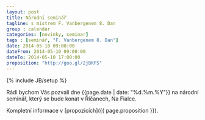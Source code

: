 ```yaml
---
layout: post
title: Národní seminář
tagline: s mistrem F. Vanbergenem 8. Dan
group : calendar
categories: [novinky, seminar]
tags : [seminář, "F. Vanbergenem 8. Dan"]
date: 2014-05-10 09:00:00
dateFrom: 2014-05-10 09:00:00
dateTo: 2014-05-10 17:00:00
proposition: "http://goo.gl/2jBKFS"
---
```

{% include JB/setup %}

Rádi bychom Vás pozvali dne {{page.date | date: "%d.%m.%Y"}} na národní seminář, který se bude konat v Říčanech, Na Fialce.

Kompletní informace v [propozicích]({{ page.proposition }}).
